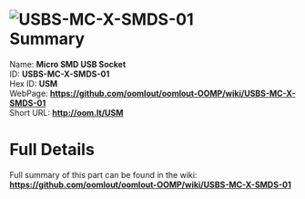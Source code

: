 
![USBS-MC-X-SMDS-01](https://github.com/oomlout/oomlout-OOMP/blob/master/parts/USBS-MC-X-SMDS-01/USBS-MC-X-SMDS-01_420.jpg)   
Summary
=================
  
Name: __Micro SMD USB Socket__    
ID: __USBS-MC-X-SMDS-01__   
Hex ID: __USM__   
WebPage: __https://github.com/oomlout/oomlout-OOMP/wiki/USBS-MC-X-SMDS-01__   
Short URL: __http://oom.lt/USM__   

Full Details
==========================
Full summary of this part can be found in the wiki:   
__https://github.com/oomlout/oomlout-OOMP/wiki/USBS-MC-X-SMDS-01__    

